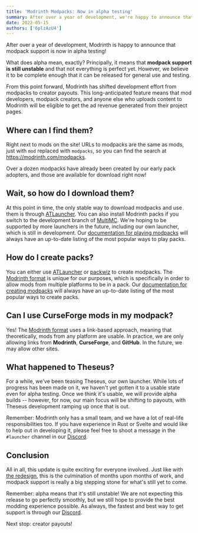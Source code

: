 ```yaml
---
title: 'Modrinth Modpacks: Now in alpha testing'
summary: After over a year of development, we're happy to announce that modpack support is now in alpha testing.
date: 2022-05-15
authors: ['6plzAzU4']
---
```


After over a year of development, Modrinth is happy to announce that modpack support is now in alpha testing!

What does alpha mean, exactly? Principally, it means that **modpack support is still unstable** and that not everything is perfect yet. However, we believe it to be complete enough that it can be released for general use and testing.

From this point forward, Modrinth has shifted development effort from modpacks to creator payouts. This long-anticipated feature means that mod developers, modpack creators, and anyone else who uploads content to Modrinth will be eligible to get the ad revenue generated from their project pages.

## Where can I find them?

Right next to mods on the site! URLs to modpacks are the same as mods, just with `mod` replaced with `modpacks`, so you can find the search at https://modrinth.com/modpacks.

Over a dozen modpacks have already been created by our early pack adopters, and those are available for download right now!

## Wait, so how do I download them?

At this point in time, the only stable way to download modpacks and use them is through [ATLauncher]. You can also install Modrinth packs if you switch to the development branch of [MultiMC]. We're hoping to be supported by more launchers in the future, including our own launcher, which is still in development. Our [documentation for playing modpacks] will always have an up-to-date listing of the most popular ways to play packs.

## How do I create packs?

You can either use [ATLauncher] or [packwiz] to create modpacks. The [Modrinth format] is unique for our purposes, which is specifically in order to allow mods from multiple platforms to be in a pack. Our [documentation for creating modpacks] will always have an up-to-date listing of the most popular ways to create packs.

## Can I use CurseForge mods in my modpack?

Yes! The [Modrinth format] uses a link-based approach, meaning that theoretically, mods from any platform are usable. In practice, we are only allowing links from **Modrinth**, **CurseForge**, and **GitHub**. In the future, we may allow other sites.

## What happened to Theseus?

For a while, we've been teasing Theseus, our own launcher. While lots of progress has been made on it, we haven't yet gotten it to a usable state even for alpha testing. Once we think it's usable, we will provide alpha builds -- however, for now, our main focus will be shifting to payouts, with Theseus development ramping up once that is out.

Remember: Modrinth only has a small team, and we have a lot of real-life responsibilities too. If you have experience in Rust or Svelte and would like to help out in developing it, please feel free to shoot a message in the `#launcher` channel in our [Discord].

## Conclusion

All in all, this update is quite exciting for everyone involved. Just like with [the redesign](/packages/blog/articles/redesign.md), this is the culmination of months upon months of work, and modpack support is really a big stepping stone for what's still yet to come.

Remember: alpha means that it's still unstable! We are not expecting this release to go perfectly smoothly, but we still hope to provide the best modding experience possible. As always, the fastest and best way to get support is through our [Discord].

Next stop: creator payouts!

[ATLauncher]: https://atlauncher.com
[MultiMC]: https://multimc.org
[packwiz]: https://github.com/packwiz/packwiz
[Modrinth format]: https://docs.modrinth.com/docs/modpacks/format_definition/
[documentation for creating modpacks]: https://docs.modrinth.com/docs/modpacks/creating_modpacks/
[documentation for playing modpacks]: https://docs.modrinth.com/docs/modpacks/playing_modpacks/
[`packwiz cf import`]: https://packwiz.infra.link/reference/commands/packwiz_curseforge_import/
[`packwiz mr export`]: https://packwiz.infra.link/reference/commands/packwiz_modrinth_export/
[Discord]: https://discord.gg/EUHuJHt
